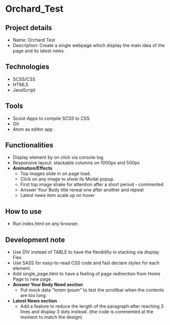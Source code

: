 # Orchard_Test

## Project details
* Name: Orchard Test
* Description: Create a single webpage which display the main idea of the page and its latest news

## Technologies
* SCSS/CSS
* HTML5
* JavaScript

## Tools
* Scout-Apps to compile SCSS to CSS
* Git
* Atom as editor app

## Functionalities
* Display element by on click via console log.
* Responsive layout: stackable columns on 1000px and 500px
* **Animation/Effects**
  * Top images slide in on page load.
  * Click on any image to show its Modal popup.
  * First top image shake for attention after a short period - commented
  * Answer Your Body title reveal one after another and repeat
  * Latest news item scale up on hover

## How to use
* Run index.html on any browser.

## Development note
* Use DIV instead of TABLE to have the flexibility in stacking via display Flex
* Use SASS for easy-to-read CSS code and fast declare styles for each element.
* Add single_page.html to have a feeling of page redirection from Home Page to new page.
* **Answer Your Body Need section**
  * Put mock data "lorem ipsum" to test the scrollbar when the contents are too long.
* **Latest News section**
  * Add a feature to reduce the length of the paragraph after reaching 3 lines and display 3 dots instead. (the code is commented at the moment to match the design)
